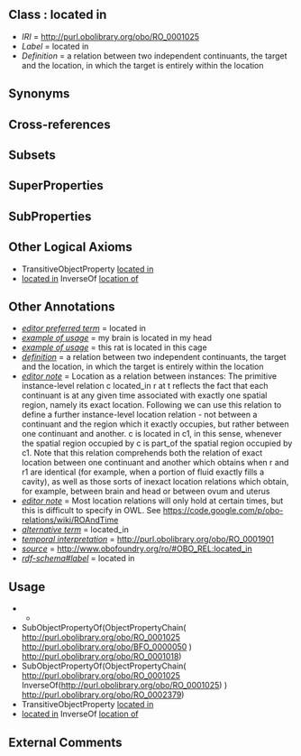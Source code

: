 
## Class : located in

 * *IRI* = http://purl.obolibrary.org/obo/RO_0001025
 * *Label* = located in
 * *Definition* = a relation between two independent continuants, the target and the location, in which the target is entirely within the location

## Synonyms


## Cross-references


## Subsets


## SuperProperties


## SubProperties


## Other Logical Axioms

 * TransitiveObjectProperty [located in](../../RO/25/RO_0001025.md)
 * [located in](../../RO/25/RO_0001025.md) InverseOf [location of](../../RO/15/RO_0001015.md)

## Other Annotations

 * *[editor preferred term](../../IAO/11/IAO_0000111.md)* = located in
 * *[example of usage](../../IAO/12/IAO_0000112.md)* = my brain is located in my head
 * *[example of usage](../../IAO/12/IAO_0000112.md)* = this rat is located in this cage
 * *[definition](../../IAO/15/IAO_0000115.md)* = a relation between two independent continuants, the target and the location, in which the target is entirely within the location
 * *[editor note](../../IAO/16/IAO_0000116.md)* = Location as a relation between instances: The primitive instance-level relation c located_in r at t reflects the fact that each continuant is at any given time associated with exactly one spatial region, namely its exact location. Following we can use this relation to define a further instance-level location relation - not between a continuant and the region which it exactly occupies, but rather between one continuant and another. c is located in c1, in this sense, whenever the spatial region occupied by c is part_of the spatial region occupied by c1.    Note that this relation comprehends both the relation of exact location between one continuant and another which obtains when r and r1 are identical (for example, when a portion of fluid exactly fills a cavity), as well as those sorts of inexact location relations which obtain, for example, between brain and head or between ovum and uterus
 * *[editor note](../../IAO/16/IAO_0000116.md)* = Most location relations will only hold at certain times, but this is difficult to specify in OWL. See https://code.google.com/p/obo-relations/wiki/ROAndTime
 * *[alternative term](../../IAO/18/IAO_0000118.md)* = located_in
 * *[temporal interpretation](../../RO/00/RO_0001900.md)* = http://purl.obolibrary.org/obo/RO_0001901
 * *[source](../../ce/source.md)* = http://www.obofoundry.org/ro/#OBO_REL:located_in
 * *[rdf-schema#label](../../el/rdf-schema#label.md)* = located in

## Usage

 * -
 * SubObjectPropertyOf(ObjectPropertyChain( <http://purl.obolibrary.org/obo/RO_0001025> <http://purl.obolibrary.org/obo/BFO_0000050> ) <http://purl.obolibrary.org/obo/RO_0001018>)
 * SubObjectPropertyOf(ObjectPropertyChain( <http://purl.obolibrary.org/obo/RO_0001025> InverseOf(<http://purl.obolibrary.org/obo/RO_0001025>) ) <http://purl.obolibrary.org/obo/RO_0002379>)
 * TransitiveObjectProperty [located in](../../RO/25/RO_0001025.md)
 * [located in](../../RO/25/RO_0001025.md) InverseOf [location of](../../RO/15/RO_0001015.md)

## External Comments

